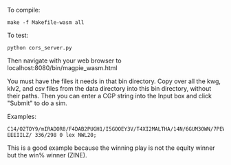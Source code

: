 To compile:

```
make -f Makefile-wasm all
```

To test:

```
python cors_server.py
```

Then navigate with your web browser to localhost:8080/bin/magpie_wasm.html

You must have the files it needs in that bin directory. Copy over all the kwg, klv2, and csv files from the data directory into this bin directory, without their paths. Then you can enter a CGP string into the Input box and click "Submit" to do a sim.

Examples:

```
C14/O2TOY9/mIRADOR8/F4DAB2PUGH1/I5GOOEY3V/T4XI2MALTHA/14N/6GUM3OWN/7PEW2DOE/9EF1DOR/2KUNA1J1BEVELS/3TURRETs2S2/7A4T2/7N7/7S7 EEEIILZ/ 336/298 0 lex NWL20;
```
This is a good example because the winning play is not the equity winner but the win% winner (ZINE).